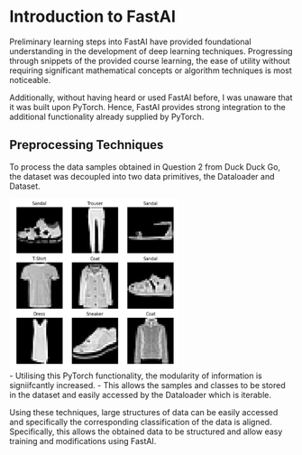 # Introduction to FastAI

Preliminary learning steps into FastAI have provided foundational understanding in the development of deep learning techniques. 
Progressing through snippets of the provided course learning, the ease of utility without requiring significant mathematical concepts or algorithm techniques is most noticeable. 

Additionally, without having heard or used FastAI before, I was unaware that it was built upon PyTorch. Hence, FastAI provides strong integration to the additional functionality already supplied by PyTorch.

## Preprocessing Techniques
To process the data samples obtained in Question 2 from Duck Duck Go, the dataset was decoupled into two data primitives, the Dataloader and Dataset. 
<div>
<img src="/images/a2.png" width="300"/>
</div>
- Utilising this PyTorch functionality, the modularity of information is signiifcantly increased. 
- This allows the samples and classes to be stored in the dataset and easily accessed by the Dataloader which is iterable. 

Using these techniques, large structures of data can be easily accessed and specifically the corresponding classification of the data is aligned.
Specifically, this allows the obtained data to be structured and allow easy training and modifications using FastAI.

